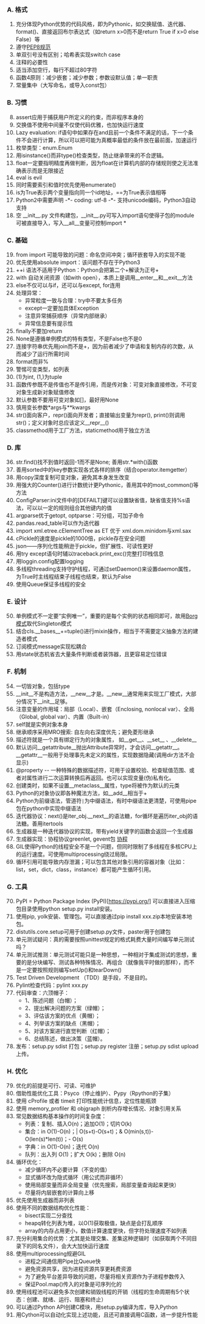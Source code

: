 ### A. 格式
1. 充分体现Python优势的代码风格，即为Pythonic，如交换赋值、迭代器、format()、直接返回布尔表达式（如return x>0而不是return True if x>0 else False）等
2. 遵守[PEP8规范](https://www.python.org/dev/peps/pep-0008)
3. 单双引号没有区别；哈希表实现switch case
4. 注释的必要性
5. 适当添加空行，每行不超过80字符
6. 函数4原则：减少嵌套；减少参数；参数设默认值；单一职责
7. 常量集中（大写命名，或导入const包）

### B. 习惯
8. assert应用于捕获用户所定义的约束，而非程序本身的
9. 交换值不使用中间量不仅使代码优雅，也加快运行速度
10. Lazy evaluation: if语句中如果存在and且前一个条件不满足的话，下一个条件不会进行计算，所以可以把可能为真概率最低的条件放在最前面，加速运行
11. 枚举类型：enum.Enum
12. 用isinstance()而非type()检查类型，防止继承带来的不合逻辑。
13. float一定要指明精度再做判断，因为float在计算机内部的存储规则使之无法准确表示而是无限接近
14. eval is evil
15. 同时需要索引和值时优先使用enumerate()
16. is为True表示两个变量指向同一个id地址，==为True表示值相等
17. Python2中需要声明 -\*- coding: utf-8 -\*- 支持unicode编码，Python3自动支持
18. 空 \_\_init\_\_.py 文件构建包，\_\_init\_\_.py可写入import语句使得子包的module可被直接导入，写入\_\_all__变量可控制import *

### C. 基础
19. from import 可能导致的问题：命名空间冲突；循环嵌套导入的实现不能
20. 优先使用absolute import：该问题不存在于Python3
21. ++i 语法不适用于Python：Python会把第二个+解读为正号+
22. with 自动关闭资源（如with open），本质上是调用\_\_enter\_\_和\_\_exit\_\_方法
23. else不仅可以与if，还可以与except, for连用
24. 处理异常：
    * 异常粒度一致与合理：try中不要太多任务
    * except一定要加具体Exception
    * 注意异常捕获顺序（异常内部继承）
    * 异常信息要有提示性
25. finally不要加return
26. None是遵循单例模式的特有类型，不是False也不是0
27. 连接字符串优先用join而不是+，因为前者减少了申请和复制内存的次数，从而减少了运行所需时间
28. format而非%
29. 警惕可变类型，如列表
30. (1)为int, (1,)为tuple
31. 函数传参既不是传值也不是传引用，而是传对象：可变对象直接修改，不可变对象生成新对象赋值修改
32. 默认参数不要用可变对象如[]，最好用None
33. 慎用变长参数\*args与\*\*kwargs
34. str()面向客户，repr()面向开发者；直接输出变量为repr(), print()则调用str()；定义对象时总应该定义\_\_repr__()
35. classmethod用于工厂方法，staticmethod用于独立方法

### D. 库
36. str.find()找不到值时返回-1而不是None; 善用str.\*with()函数
37. 善用sorted中的key参数实现各式各样的排序（结合operator.itemgetter）
38. 用copy深度复制可变对象，避免其本身发生改变
39. 用强大的Counter()进行计数统计更Pythonic，善用其中的most_common()等方法
40. ConfigParser:ini文件中的\[DEFAILT\]键可以设置缺省值，缺省值支持%s语法，可以以一定的规则组合其他键内的值
41. argparse优于getopt, optparse：可分组，可加子命令
42. pandas.read_table可以作为迭代器
43. import xml.etree.cElementTree as ET 优于 xml.dom.minidom与xml.sax
44. cPickle的速度是pickle的1000倍，pickle存在安全问题
45. json——序列化性能稍逊于pickle，但扩展性、可读性更好
46. 用try except语句时辅以traceback.print_exc()完整打印栈信息
47. 用loggin.config配置logging
48. 多线程threading支持守护线程，可通过setDaemon()来设置daemon属性，为True时主线程结束子线程也结束，默认为False
49. 使用Queue保证多线程的安全

### E. 设计 
50. 单例模式不一定要“实例唯一”，重要的是每个实例的状态相同即可，故用[Borg模式](https://github.com/faif/python-patterns/blob/master/patterns/creational/borg.py)取代Singleton模式
51. 结合cls.\_\_bases\_\_+=tuple()进行mixin操作，相当于不需要定义抽象方法的建造者模式
52. 订阅模式message实现松耦合
53. 用state状态机省去大量条件判断或者装饰器，且更容易定位错误

### F. 机制
54. 一切皆对象，包括type
55.  \_\_init\_\_不是构造方法，\_\_new\_\_才是。\_\_new\_\_通常用来实现工厂模式，大部分情况下\_\_init\_\_足够。
56. 注意变量的作用域：局部（Local）、嵌套（Enclosing, nonlocal var）、全局（Global, global var）、内置（Built-in）
57. self就是实例对象本身
58. 继承顺序采用MRO搜索: 自左向右深度优先；避免菱形继承
59. 描述符就是一个具有绑定行为的对象属性， 如\_\_get\_\_、\_\_set\_\_ 、\_\_delete\_\_
60. 默认访问\_\_getattribute\_\_抛出Attribute异常时，才会访问\_\_getattr\_\_。\_\_getattr\_\_一般用于处理事先未定义的属性，实现数据隐藏(调用dir方法不会显示)
61. @property -- 一种特殊的数据描述符，可用于设置校验、检查赋值范围、或者对属性进行二次运算转换后再返回。也可以实现变量(伪)私有化。
62. 创建类时，如果不设置\_\_metaclass\_\_属性，type将被作为默认的元类
63. Python的对象协议即各种魔法方法，如\_\_add\_\_相当于+
64. Python为前缀语法，管道符`|`为中缀语法，有时中缀语法更清楚，可使用pipe包在python中实现中缀语法
65. 迭代器协议：next()是iter_obj.\_\_next\_\_的语法糖，for循环是遍历iter_obj的语法糖。善用itertools
66. 生成器是一种迭代器协议的实现，带有yield关键字的函数会返回一个生成器
67. 生成器实现：协程协议greenlet, gevent包 [协程](https://www.liaoxuefeng.com/wiki/1016959663602400/1017968846697824)
68. GIL使得Python的线程安全不是一个问题，但同时限制了多线程在多核CPU上的运行速度。可使用multiprocessing绕过局限。
69. 循环引用可能导致内存泄漏；可以包含其他对象引用的容器对象（比如：list，set，dict，class，instance）都可能产生循环引用。

### G. 工具
70. PyPI = Python Package Index (PyPI)[https://pypi.org/] 可以直接进入压缩包目录使用python setup.py install安装。
71. 使用pip, yolk安装、管理包。可以直接通过pip install xxx.zip本地安装本地包。
72. distutils.core.setup可用于创建setup.py文件，paster用于创建包
73. 单元测试疑问：真的需要按照unittest规定的格式耗费大量时间编写单元测试吗？
74. 单元测试推测：单元测试可能只是一种思想，一种相对于集成测试的思想，重要的是分块编写、测试各种特殊情况、再组合（就像我平时做的那样），而不是一定要按照规则编写setUp()和tearDown()
75. Test Driven Development （TDD）是手段，不是目的。
76. Pylint检查代码：pylint xxx.py
77. 代码审查：六顶帽子：
    * 1、陈述问题（白帽）；
    * 2、提出解决问题的方案（绿帽）；
    * 3、评估该方案的优点（黄帽）；
    * 4、列举该方案的缺点（黑帽）；
    * 5、对该方案进行直觉判断（红帽）；
    * 6、总结陈述，做出决策（蓝帽）。
78. 发布：setup.py sdist 打包；setup.py register 注册；setup.py sdist upload 上传。

### H. 优化
79. 优化的前提是可行、可读、可维护
80. 借助性能优化工具：Psyco（停止维护）、Pypy（Rpython的子集）
81. 使用 cProfile 或者 timeit 打印性能统计信息，定位性能瓶颈
82. 使用 memory_profiler 和 objgraph 剖析内存增长情况、对象引用关系
83. 常见数据结构基本操作的时间复杂度：
    * 列表：复制、插入O(n)；追加O(1)；切片O(k)
    * 集合：in O(1)-O(n)；| O(s+t)-O(s+t)；& O(min(s,t))-O(len(s)\*len(t))；- O(s)
    * 字典：in O(1)-O(n)；迭代 O(n)
    * 队列：出入列 O(1)；扩大 O(k)；删除 O(n)
84. 循环优化：
    * 减少循环内不必要计算（不变的值）
    * 显式循环改为隐式循环（用公式而非循环）
    * 使用局部变量而非全局变量（优先搜索，局部变量查询起来更快）
    * 尽量将内层嵌套的计算向上移
85. 优先使用生成器而非列表
86. 使用不同的数据结构优化性能：
    * bisect实现二分查找
    * heapq转化列表为堆，以O(1)获取极值，缺点是会打乱顺序
    * array的内存占用更小，数值计算速度更快，但字符处理速度不如列表
87. 充分利用集合的优势：尤其是处理交集、差集这种逻辑时（如获取两个不同目录下的同名文件），会大大加快运行速度
88. 使用multiprocessing规避GIL
    * 进程之间通信用Pipe比Queue快
    * 避免资源共享，因为进程资源共享更耗费资源
    * 为了避免平台差异导致的问题，尽量将相关资源作为子进程参数传入
    * 保证Pool.map()传入的对象是可序列化的
89. 使用线程池可以避免多次创建和销毁线程的开销（线程的生命周期有5个状态：创建、就绪、运行、阻塞和终止）
90. 可以通过Python API创建C模块，用setup.py编译为库，导入Python
91. 用Cython可以自动化实现上述功能，且还可直接调用C函数，进一步提升性能